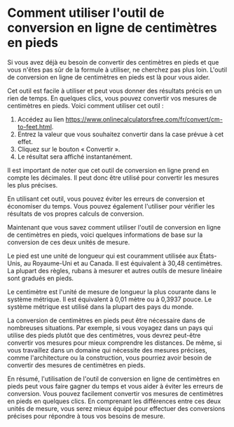 Comment utiliser l'outil de conversion en ligne de centimètres en pieds
=======================================================================

Si vous avez déjà eu besoin de convertir des centimètres en pieds et que vous n'êtes pas sûr de la formule à utiliser, ne cherchez pas plus loin. L'outil de conversion en ligne de centimètres en pieds est là pour vous aider.

Cet outil est facile à utiliser et peut vous donner des résultats précis en un rien de temps. En quelques clics, vous pouvez convertir vos mesures de centimètres en pieds. Voici comment utiliser cet outil :

1. Accédez au lien <https://www.onlinecalculatorsfree.com/fr/convert/cm-to-feet.html>.
2. Entrez la valeur que vous souhaitez convertir dans la case prévue à cet effet.
3. Cliquez sur le bouton « Convertir ».
4. Le résultat sera affiché instantanément.

Il est important de noter que cet outil de conversion en ligne prend en compte les décimales. Il peut donc être utilisé pour convertir les mesures les plus précises.

En utilisant cet outil, vous pouvez éviter les erreurs de conversion et économiser du temps. Vous pouvez également l'utiliser pour vérifier les résultats de vos propres calculs de conversion.

Maintenant que vous savez comment utiliser l'outil de conversion en ligne de centimètres en pieds, voici quelques informations de base sur la conversion de ces deux unités de mesure.

Le pied est une unité de longueur qui est couramment utilisée aux États-Unis, au Royaume-Uni et au Canada. Il est équivalent à 30,48 centimètres. La plupart des règles, rubans à mesurer et autres outils de mesure linéaire sont gradués en pieds.

Le centimètre est l'unité de mesure de longueur la plus courante dans le système métrique. Il est équivalent à 0,01 mètre ou à 0,3937 pouce. Le système métrique est utilisé dans la plupart des pays du monde.

La conversion de centimètres en pieds peut être nécessaire dans de nombreuses situations. Par exemple, si vous voyagez dans un pays qui utilise des pieds plutôt que des centimètres, vous devrez peut-être convertir vos mesures pour mieux comprendre les distances. De même, si vous travaillez dans un domaine qui nécessite des mesures précises, comme l'architecture ou la construction, vous pourriez avoir besoin de convertir des mesures de centimètres en pieds.

En résumé, l'utilisation de l'outil de conversion en ligne de centimètres en pieds peut vous faire gagner du temps et vous aider à éviter les erreurs de conversion. Vous pouvez facilement convertir vos mesures de centimètres en pieds en quelques clics. En comprenant les différences entre ces deux unités de mesure, vous serez mieux équipé pour effectuer des conversions précises pour répondre à tous vos besoins de mesure.